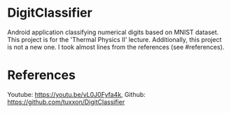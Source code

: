 # DigitClassifier
Android application classifying numerical digits based on MNIST dataset.
This project is for the 'Thermal Physics II' lecture.
Additionally, this project is not a new one. I took almost lines from the references (see #references).

# References
Youtube: https://youtu.be/vL0J0Fyfa4k, Github: https://github.com/tuxxon/DigitClassifier
